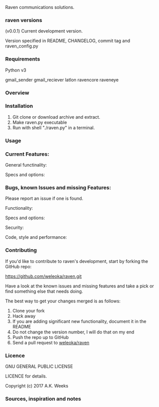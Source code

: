 
Raven communications solutions.

### raven versions
(v0.0.1) Current development version.

Version specified in README, CHANGELOG, commit tag and raven_config.py



### Requirements
Python v3

gmail_sender
gmail_reciever
latlon
ravencore
raveneye


### Overview



### Installation
1. Git clone or download archive and extract.
2. Make raven.py executable
3. Run with shell "./raven.py" in a terminal.



### Usage



### Current Features:
General functinality:

Specs and options:



### Bugs, known Issues and missing Features:

Please report an issue if one is found.

Functionality:


Specs and options:


Security:


Code, style and performance:



### Contributing

If you'd like to contribute to raven's development, start by forking the GitHub repo:

https://github.com/weleoka/raven.git

Have a look at the known issues and missing features and take a pick or find something else that needs doing.

The best way to get your changes merged is as follows:

1. Clone your fork
2. Hack away
3. If you are adding significant new functionality, document it in the README
4. Do not change the version number, I will do that on my end
5. Push the repo up to GitHub
6. Send a pull request to [weleoka/raven](https://github.com/weleoka/raven)



### Licence

GNU GENERAL PUBLIC LICENSE

LICENCE for details.

Copyright (c) 2017 A.K. Weeks



### Sources, inspiration and notes



